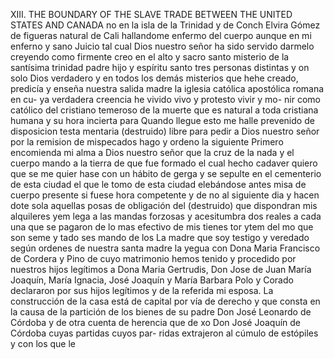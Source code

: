 XIII. THE BOUNDARY OF THE SLAVE TRADE BETWEEN THE UNITED STATES AND CANADA
no en la isla de la Trinidad y de Conch Elvira Gómez de figueras
natural de Cali hallandome enfermo del cuerpo aunque en mi
enferno y sano Juicio tal cual Dios nuestro señor ha sido servido
darmelo creyendo como firmente creo en el alto y sacro
santo misterio de la santísima trinidad padre hijo y espíritu
santo tres personas distintas y on solo Dios verdadero y en todos
los demás misterios que hehe creado, predicía y enseña nuestra
salida madre la iglesia católica apostólica romana en cu- ya verdadera creencia he vivido vivo y protesto vivir y mo- nir como católico del cristiano temeroso de la muerte que es natural a toda cristiana humana y su hora incierta para
Quando llegue esto me halle prevenido de disposicion testa mentaria (destruido) libre para pedir a Dios nuestro señor por la remision de mispecados hago y ordeno la siguiente
Primero encomienda mi alma a Dios nuestro señor
que la cruz de la nada y el cuerpo mando a la tierra de
que fue formado el cual hecho cadaver quiero que se me quier
hase con un hábito de gerga y se sepulte en el cementerio
de esta ciudad el que le tomo
de esta ciudad elebándose antes misa de cuerpo presente si fuese hora competente y de no al siguiente dia y hacen dote sola aquellas posas de obligación del (destruido) que dispondran mis alquileres
yem lega a las mandas forzosas y acesitumbra dos reales a cada una que se pagaron de lo mas efectivo de mis
tienes tor
ytem del mo que son seme y tado ses mando de los
La madre que soy testigo y veredado según ordenes de nuestra santa madre la yegua con Dona Maria Francisco de Cordera y Pino de cuyo matrimonio hemos tenido y procedido por nuestros hijos legítimos a Dona Maria Gertrudis, Don Jose de
Juan María Joaquín, María Ignacia, José Joaquín y María Barbara Polo y Corado declararon por sus hijos legítimos y de la referida mi esposa.
La construcción de la casa está de capital por vía de derecho y que consta en la causa de la partición de los bienes de su padre Don José Leonardo de Córdoba y de otra cuenta de herencia que de
xo Don José Joaquín de Córdoba cuyas partidas cuyos par-
ridas extrajeron al cúmulo de estópiles y con los que le